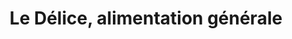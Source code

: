 ---
title: "Le Délice, alimentation générale"
url: /athis-mons/le-delice-alimentation-generale/
shop: commodité
---